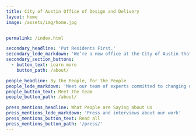 ```yaml
---
title: City of Austin Office of Design and Delivery
layout: home
image: /assets/img/home.jpg


permalink: /index.html

secondary_headline: 'Put Residents First.'
secondary_lede_markdown: 'We’re a new office at the City of Austin that’s dedicated to designing and building services for residents that grow and adapt with their needs.'
secondary_section_buttons:
  - button_text: Learn more
    button_path: /about/

people_headline: By the People, for the People
people_lede_markdown: 'Meet our team of experts committed to changing up local government'
people_button_text: Meet the team
people_button_path: /about/

press_mentions_headline: What People are Saying about Us
press_mentions_lede_markdown: 'Press and interviews about our work'
press_mentions_button_text: Read all
press_mentions_button_path: '/press/'
---
```

